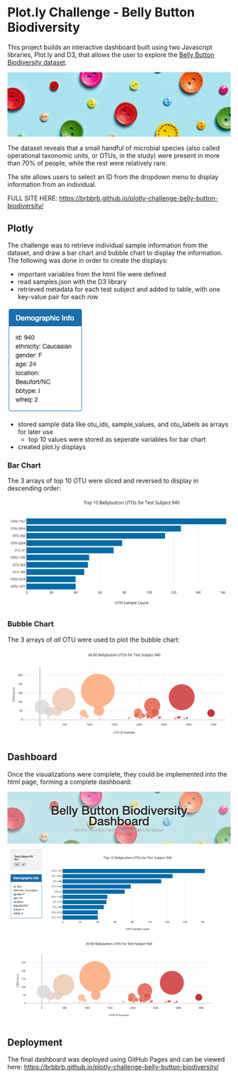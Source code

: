 # Plot.ly Challenge - Belly Button Biodiversity

This project builds an interactive dashboard built using two Javascript libraries, Plot.ly and D3, that allows the user to explore the [Belly Button Biodiversity dataset](http://robdunnlab.com/projects/belly-button-biodiversity/).

![buttons](Images/cropped_buttons.jpeg)

The dataset reveals that a small handful of microbial species (also called operational taxonomic units, or OTUs, in the study) were present in more than 70% of people, while the rest were relatively rare.

The site allows users to select an ID from the dropdown menu to display information from an individual.

FULL SITE HERE: https://brbbrb.github.io/plotly-challenge-belly-button-biodiversity/

## Plotly

The challenge was to retrieve individual sample information from the dataset, and draw a bar chart and bubble chart to display the information. The following was done in order to create the displays:

* important variables from the html file were defined
* read samples.json with the D3 library
* retrieved metadata for each test subject and added to table, with one key-value pair for each row

![metadata table](Images/demo_table.png)

* stored sample data like otu_ids, sample_values, and otu_labels as arrays for later use
  * top 10 values were stored as seperate variables for bar chart
* created plot.ly displays

### Bar Chart
The 3 arrays of top 10 OTU were sliced and reversed to display in descending order:

![bar chart](Images/bar_chart.png)

### Bubble Chart
The 3 arrays of *all* OTU were used to plot the bubble chart:

![bubble chart](Images/bubble_chart.png)

## Dashboard

Once the visualizations were complete, they could be implemented into the html page, forming a complete dashboard:

![dashboard full](Images/dashboard_full.png)


## Deployment

The final dashboard was deployed using GitHub Pages and can be viewed here: https://brbbrb.github.io/plotly-challenge-belly-button-biodiversity/
